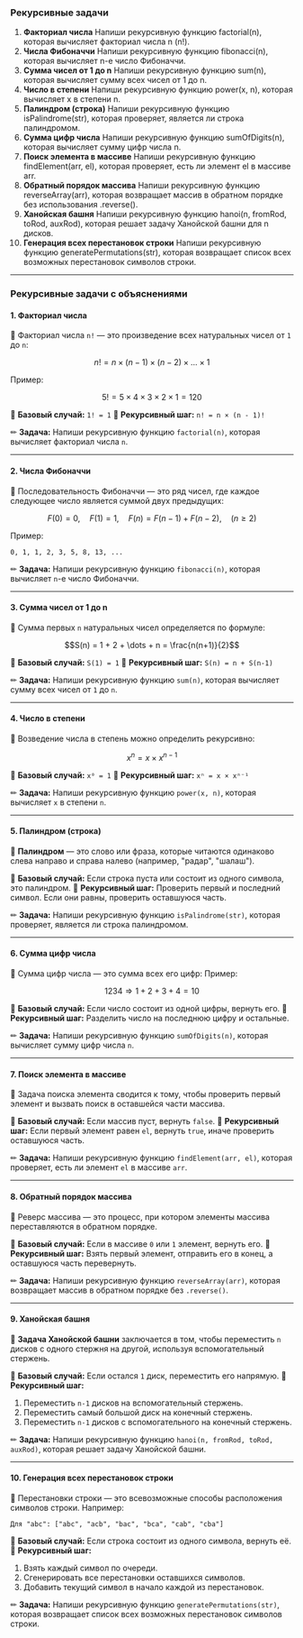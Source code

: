 ### Рекурсивные задачи

1. **Факториал числа**
Напиши рекурсивную функцию factorial(n), которая вычисляет факториал числа n (n!).
2. **Числа Фибоначчи**
Напиши рекурсивную функцию fibonacci(n), которая вычисляет n-е число Фибоначчи.
3. **Сумма чисел от 1 до n**
Напиши рекурсивную функцию sum(n), которая вычисляет сумму всех чисел от 1 до n.
4. **Число в степени**
Напиши рекурсивную функцию power(x, n), которая вычисляет x в степени n.
5. **Палиндром (строка)**
Напиши рекурсивную функцию isPalindrome(str), которая проверяет, является ли строка палиндромом.
6. **Сумма цифр числа**
Напиши рекурсивную функцию sumOfDigits(n), которая вычисляет сумму цифр числа n.
7. **Поиск элемента в массиве**
Напиши рекурсивную функцию findElement(arr, el), которая проверяет, есть ли элемент el в массиве arr.
8. **Обратный порядок массива**
Напиши рекурсивную функцию reverseArray(arr), которая возвращает массив в обратном порядке без использования .reverse().
9. **Ханойская башня**
Напиши рекурсивную функцию hanoi(n, fromRod, toRod, auxRod), которая решает задачу Ханойской башни для n дисков.
10. **Генерация всех перестановок строки**
Напиши рекурсивную функцию generatePermutations(str), которая возвращает список всех возможных перестановок символов строки.

---

### Рекурсивные задачи с объяснениями

#### 1. Факториал числа

📌 Факториал числа `n!` — это произведение всех натуральных чисел от `1` до `n`:

```math
n! = n \times (n - 1) \times (n - 2) \times \dots \times 1
```

Пример:

```math
5! = 5 \times 4 \times 3 \times 2 \times 1 = 120
```

🔹 **Базовый случай:** `1! = 1` 🔹 **Рекурсивный шаг:** `n! = n × (n - 1)!`

✏ **Задача:** Напиши рекурсивную функцию `factorial(n)`, которая вычисляет факториал числа `n`.

---

#### 2. Числа Фибоначчи

📌 Последовательность Фибоначчи — это ряд чисел, где каждое следующее число является суммой двух предыдущих:

```math
F(0) = 0, \quad F(1) = 1, \quad F(n) = F(n-1) + F(n-2), \quad (n \geq 2)
```

Пример:

```
0, 1, 1, 2, 3, 5, 8, 13, ...
```

✏ **Задача:** Напиши рекурсивную функцию `fibonacci(n)`, которая вычисляет `n`-е число Фибоначчи.

---

#### 3. Сумма чисел от 1 до n

📌 Сумма первых `n` натуральных чисел определяется по формуле:

```math
S(n) = 1 + 2 + \dots + n = \frac{n(n+1)}{2}
```

🔹 **Базовый случай:** `S(1) = 1` 🔹 **Рекурсивный шаг:** `S(n) = n + S(n-1)`

✏ **Задача:** Напиши рекурсивную функцию `sum(n)`, которая вычисляет сумму всех чисел от `1` до `n`.

---

#### 4. Число в степени

📌 Возведение числа в степень можно определить рекурсивно:

```math
x^n = x \times x^{n-1}
```

🔹 **Базовый случай:** `x⁰ = 1` 🔹 **Рекурсивный шаг:** `xⁿ = x × xⁿ⁻¹`

✏ **Задача:** Напиши рекурсивную функцию `power(x, n)`, которая вычисляет `x` в степени `n`.

---

#### 5. Палиндром (строка)

📌 **Палиндром** — это слово или фраза, которые читаются одинаково слева направо и справа налево (например, "радар", "шалаш").

🔹 **Базовый случай:** Если строка пуста или состоит из одного символа, это палиндром. 🔹 **Рекурсивный шаг:** Проверить первый и последний символ. Если они равны, проверить оставшуюся часть.

✏ **Задача:** Напиши рекурсивную функцию `isPalindrome(str)`, которая проверяет, является ли строка палиндромом.

---

#### 6. Сумма цифр числа

📌 Сумма цифр числа — это сумма всех его цифр: Пример:

```math
1234 \Rightarrow 1 + 2 + 3 + 4 = 10
```

🔹 **Базовый случай:** Если число состоит из одной цифры, вернуть его. 🔹 **Рекурсивный шаг:** Разделить число на последнюю цифру и остальные.

✏ **Задача:** Напиши рекурсивную функцию `sumOfDigits(n)`, которая вычисляет сумму цифр числа `n`.

---

#### 7. Поиск элемента в массиве

📌 Задача поиска элемента сводится к тому, чтобы проверить первый элемент и вызвать поиск в оставшейся части массива.

🔹 **Базовый случай:** Если массив пуст, вернуть `false`. 🔹 **Рекурсивный шаг:** Если первый элемент равен `el`, вернуть `true`, иначе проверить оставшуюся часть.

✏ **Задача:** Напиши рекурсивную функцию `findElement(arr, el)`, которая проверяет, есть ли элемент `el` в массиве `arr`.

---

#### 8. Обратный порядок массива

📌 Реверс массива — это процесс, при котором элементы массива переставляются в обратном порядке.

🔹 **Базовый случай:** Если в массиве `0` или `1` элемент, вернуть его. 🔹 **Рекурсивный шаг:** Взять первый элемент, отправить его в конец, а оставшуюся часть перевернуть.

✏ **Задача:** Напиши рекурсивную функцию `reverseArray(arr)`, которая возвращает массив в обратном порядке без `.reverse()`.

---

#### 9. Ханойская башня

📌 **Задача Ханойской башни** заключается в том, чтобы переместить `n` дисков с одного стержня на другой, используя вспомогательный стержень.

🔹 **Базовый случай:** Если остался `1` диск, переместить его напрямую. 🔹 **Рекурсивный шаг:**

1. Переместить `n-1` дисков на вспомогательный стержень.
2. Переместить самый большой диск на конечный стержень.
3. Переместить `n-1` дисков с вспомогательного на конечный стержень.

✏ **Задача:** Напиши рекурсивную функцию `hanoi(n, fromRod, toRod, auxRod)`, которая решает задачу Ханойской башни.

---

#### 10. Генерация всех перестановок строки

📌 Перестановки строки — это всевозможные способы расположения символов строки. Например:

```
Для "abc": ["abc", "acb", "bac", "bca", "cab", "cba"]
```

🔹 **Базовый случай:** Если строка состоит из одного символа, вернуть её. 🔹 **Рекурсивный шаг:**

1. Взять каждый символ по очереди.
2. Сгенерировать все перестановки оставшихся символов.
3. Добавить текущий символ в начало каждой из перестановок.

✏ **Задача:** Напиши рекурсивную функцию `generatePermutations(str)`, которая возвращает список всех возможных перестановок символов строки.
